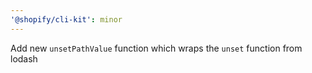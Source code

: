 ```yaml
---
'@shopify/cli-kit': minor
---
```


Add new `unsetPathValue` function which wraps the `unset` function from lodash
